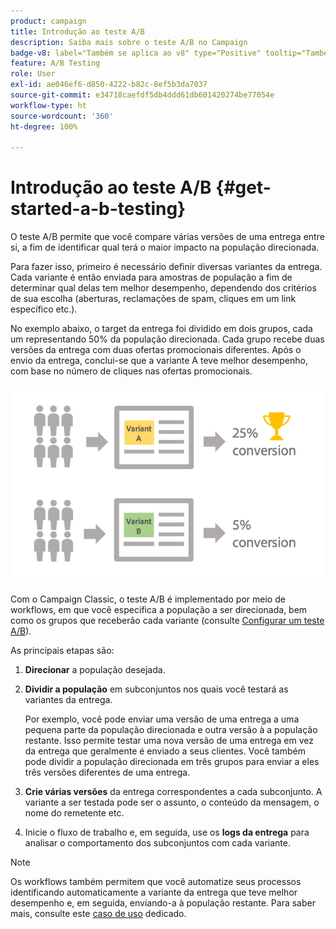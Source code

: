 ```yaml
---
product: campaign
title: Introdução ao teste A/B
description: Saiba mais sobre o teste A/B no Campaign
badge-v8: label="Também se aplica ao v8" type="Positive" tooltip="Também se aplica ao Campaign v8"
feature: A/B Testing
role: User
exl-id: ae046ef6-d850-4222-b82c-8ef5b3da7037
source-git-commit: e34718caefdf5db4ddd61db601420274be77054e
workflow-type: ht
source-wordcount: '360'
ht-degree: 100%

---
```


# Introdução ao teste A/B {#get-started-a-b-testing}


O teste A/B permite que você compare várias versões de uma entrega entre si, a fim de identificar qual terá o maior impacto na população direcionada.

Para fazer isso, primeiro é necessário definir diversas variantes da entrega. Cada variante é então enviada para amostras de população a fim de determinar qual delas tem melhor desempenho, dependendo dos critérios de sua escolha (aberturas, reclamações de spam, cliques em um link específico etc.).

No exemplo abaixo, o target da entrega foi dividido em dois grupos, cada um representando 50% da população direcionada. Cada grupo recebe duas versões da entrega com duas ofertas promocionais diferentes. Após o envio da entrega, conclui-se que a variante A teve melhor desempenho, com base no número de cliques nas ofertas promocionais.

![](assets/a-b-testing-schema.png)

Com o Campaign Classic, o teste A/B é implementado por meio de workflows, em que você especifica a população a ser direcionada, bem como os grupos que receberão cada variante (consulte [Configurar um teste A/B](configuring-a-b-testing.md)).

As principais etapas são:

1. **Direcionar** a população desejada.
1. **Dividir a população** em subconjuntos nos quais você testará as variantes da entrega.

   Por exemplo, você pode enviar uma versão de uma entrega a uma pequena parte da população direcionada e outra versão à a população restante. Isso permite testar uma nova versão de uma entrega em vez da entrega que geralmente é enviado a seus clientes. Você também pode dividir a população direcionada em três grupos para enviar a eles três versões diferentes de uma entrega.

1. **Crie várias versões** da entrega correspondentes a cada subconjunto. A variante a ser testada pode ser o assunto, o conteúdo da mensagem, o nome do remetente etc.
1. Inicie o fluxo de trabalho e, em seguida, use os **logs da entrega** para analisar o comportamento dos subconjuntos com cada variante.

>[!NOTE]
>
>Os workflows também permitem que você automatize seus processos identificando automaticamente a variante da entrega que teve melhor desempenho e, em seguida, enviando-a à população restante. Para saber mais, consulte este [caso de uso](a-b-testing-use-case.md) dedicado.
